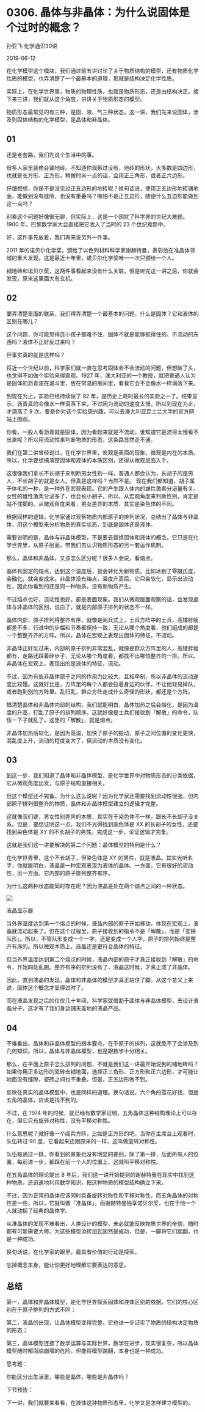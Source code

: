 # 0306. 晶体与非晶体：为什么说固体是个过时的概念？

孙亚飞·化学通识30讲

2019-06-12

在化学模型这个模块，我们通过前五讲讨论了关于物质结构的模型，还有物质化学性质的模型，也弄清楚了一个最基本的道理，那就是结构决定化学性质。

实际上，在化学世界里，物质的物理性质，也就是物质形态，还是由结构决定。接下来三讲，我们就从这个角度，讲讲关于物质形态的模型。

物质形态最常见的有三种，是固、液、气三种状态。这一讲，我们先来说固体，涉及到固体结构的化学模型，是晶体和非晶体。

## 01

还是老套路，我们先说个生活中的事。

很多人家里装修会铺地砖。不知道你观察过没有，地砖的形状，大多数是四边形，也就是长方形、正方形。稍微时尚一点的话，会用正三角形，或者正六边形。

仔细想想，你是不是没见过正五边形的地砖呢？换句话说，使用正五边形地砖铺地面，能做到没有缝隙，也没有重叠吗？哪怕不是正五边形，随便什么五边形能做到这一点吗？

别看这个问题好像很无聊，但实际上，这是一个困扰了科学界的世纪大难题。1900 年，巴黎数学家大会直接把它收入了当时的 23 个世纪难题中。

好，这件事先放着，我们再来说另外一件事。

2011 年的诺贝尔化学奖，颁给了以色列材料科学家谢赫特曼，表彰他在准晶体领域的重大发现。这是最近十年里，诺贝尔化学奖唯一一次只颁给一个人。

铺地砖和诺贝尔奖，这两件事看起来没有什么关联，但是听完这一讲之后，你就会发现，原来这里面大有玄机。

## 02

要弄清楚里面的联系，我们得弄清楚一个最基本的问题，什么是固体？它和液体的区别在哪儿？

这个问题，你可能觉得连小孩子都难不住，固体不就是能够抓得住的、不流动的东西吗？液体不正好反过来吗？

但事实真的就是这样吗？

将近一个世纪以前，科学家们就一直在思考固体会不会流动的问题，但想破了头，也觉得不如做个实验来得直观。1927 年，澳大利亚的一个教授，就把普通人认为是固体的沥青装在漏斗里，放在常温的房间里，看看它会不会像水一样滴落下来。

到现在为止，实验已经持续做了 92 年，是历史上耗时最长的实验之一了。结果显示，沥青真的会像水一样滴落下来，不过因为流动的速度太慢，所以到现在为止，才滴落了 9 次。要是你对这个实验感兴趣，可以去澳大利亚昆士兰大学的官方网站上围观。

你看，一般人看沥青就是固体，因为看起来就是不流动，谁知道它是流得太慢看不出来呢？所以用流动性来判断物质的形态，这条路显然走不通。

我们在第二讲曾经说过，在化学世界里，宏观是表面的现象，微观是内在的本质。所以，化学要想搞清楚固体和液体的本质区别，还得从微观层面入手。

这很像我们拿长不长胡子来判断男女性别一样。普通人都会认为，长胡子的是男人，不长胡子的就是女人。但真是这样吗？当然不是。
现在我们都知道，胡子属于体毛的一种，是一种外在宏观表现。它的产生跟人体内的雄性激素分泌量有关。女性的雄性激素分泌多了，也会长小胡子。所以，从宏观角度来判断性别，肯定是站不住脚的。从微观角度来看，男女差异的本质，其实是染色体的不同。

根据同样的逻辑，化学家通过观察物质内部原子的排列状况，总结出了晶体与非晶体，用这个模型来分析物质的真实状态，到底是固体还是液体。

需要说明的是，晶体与非晶体模型，不是要去替换固体和液体的概念。它只是在化学世界里，从原子层面，带我们去认识物质形态的另一套运作机制。

那么，晶体和非晶体，又该怎么区分呢？很多人会说，看熔点。

晶体有固定的熔点，达到这个温度后，就会转化为新物质。比如冰到了零摄氏度，会融化，就会变成水。非晶体没有熔点，温度升高后，它只会软化，显示出流动性，因此你看到的还是同一种物质，没有新物质产生。

不过熔点也好，流动性也好，都是表面现象。我们从微观层面观察的话，会发现晶体与非晶体的区别，说白了，就是内部原子排列的状态不一样。

晶体内部，原子排列得整齐有序，就像是阅兵式上，士兵方阵中的士兵，高矮胖瘦都差不多，行进中的步幅和节奏都保持一致，无论从哪个角度看，他们组成的都是一个整整齐齐的方阵。所以，晶体在宏观上表现出固体的特征，不流动。

非晶体正好反过来，内部的原子排列非常混乱，就像是群众方阵里的人，高矮胖瘦都有，走路还踩着碎步子，无论从哪个角度看，都找不出哪怕整齐的一排。所以，非晶体在宏观上，表现出的是液体的特征，流动。

不过，因为有些非晶体原子之间的作用力比较大，互相牵制，所以非晶体的流动速度比较慢。这就好比是，方阵里的每个人都会拉着身边的伙伴，不让他轻易掉队，或者跑到别的方阵里。乱归乱，群众方阵走成什么奇怪的形状，都还是个方阵。

搞清楚晶体和非晶体内部的结构，我们就能明白，晶体加热之后会熔化，是因为温度的升高，打乱了原子的排列顺序。这就好像是士兵们接收到「解散」的命令，队伍一下子就乱了。这里的「解散」，就是熔点。

非晶体加热后软化，是因为高温，加快了原子的振动，原子之间位置的变化更快，混乱度上升，流动的程度变大了，但流动的本质没有变化。

## 03

到这一步，我们知道了晶体和非晶体模型，是化学世界中对物质形态的分类依据，它从微观角度出发，与原子结构直接相关。

但这个模型还不完备。为什么这么说呢？因为化学家还需要找到流动性很强，但内部原子排列很整齐的物质，晶体和非晶体模型建立的逻辑才完整。

这就像我们说，男女性别差异的本质，其实在于染色体不一样，跟长不长胡子没关系。但是，要想证明这一点，我们不光得找到染色体是 XX 的长胡子的女性，还要找到染色体是 XY 的不长胡子的男性。完成这一步，论证逻辑才完备。

这就是我们这一讲要解决的第二个问题：晶体模型的特例是什么？

在化学世界里，这个不长胡子，但染色体是 XY 的男性，就是液晶。其实光听名字，你就能明白，液晶是一种宏观表现为液体的晶体。一方面，它有很好的流动性，另一方面，它内部的原子排列整齐有序。

为什么这两种状态能同时存在呢？因为液晶是处在两个熔点之间的一种状态。

![](./res/2019092.jpg)

液晶显示器

当外界温度达到第一个熔点的时候，液晶内部的原子开始移动，体现在宏观上，液晶就流动起来了。但在这个过程里，原子接收到的指令不是「解散」，而是「变换队形」。所以，不管队形变成一个一字，还是变成一个人字，原子的排列始终是整齐有序的。所以微观本质上，液晶还是更符合晶体的特征。

但当外界温度达到第二个熔点的时候，液晶内部的原子才真正接收到「解散」的命令，开始四处乱跑。整齐有序的排列没有了，液晶这时候，才真正成了非晶体。

因此，直到液晶的发现，晶体和非晶体的模型才真正站住了脚。从这个意义上来说，固体这个概念才显得过时了。

而在液晶发现之后的仅仅几十年间，科学家就借助于晶体与非晶体模型，去设计液晶分子，这才有了我们身边铺天盖地的液晶产品。

## 04

不难看出，晶体和非晶体模型的根本要点，在于原子的排列，这就免不了会涉及到几何知识。所以，晶体与非晶体模型，也是跟数学十分相关。

那么，在平面上原子怎么排列的问题，不就是我们这一讲最开始说到的铺地砖吗？如果你用正多边形的瓷砖去铺地面，选择正三角形、正方形和正六边形，才可能让地面没有缝隙，瓷砖之间也不重叠。但是，正五边形做不到。

反映在真实的晶体模型中，也是同样的道理。换句话说，六个角的雪花好找，但是五角的晶体，应该是找不到的。

不过，在 1974 年的时候，就已经有数学家证明，五角晶体这种结构理论上可以存在，但它只有旋转对称性，没有平移对称性。

什么意思呢？就好像一个阅兵方阵，比如是正方形的吧，当你在主席台上观看时，队伍转过 90 度，它看起来还跟原来的一样，这叫做旋转对称性。

队伍每通过一排，你看到的景象也没有明显的差别，除了第一排，后面所有人的位置，每前进一步，都踩在前一个人的位置上，这就叫平移对称性。

在五角晶体的理论提出 8 年后，我们这一讲开始提到的谢赫特曼在现实中找到这种物质，还迅速地利用数学知识，把这种物质的模型结构确立下来。

不过，因为正常的晶体应该同时具备旋转对称性和平移对称性，而五角晶体的对称性差一些，所以，它就叫做「准晶体」。而谢赫特曼独享诺贝尔奖，也在于他一个人就动摇了经典的晶体学。

从准晶体的发现不难看出，人类设计的模型，未必就能反映物质世界的全貌，随时都有可能需要大修。为这些模型添砖加瓦固然是成功，但是，一脚将它们踹翻，也是一种成功。

换句话说，在化学家的眼里，最具有价值的行动是探索。

忘掉概念本身，能让你更好地理解它要表达的意思。

## 总结

第一，晶体和非晶体模型，是化学世界探索固体和液体区别的依据，它们的核心区别在于原子排列的方式不同；

第二，液晶的出现，让晶体模型变得完整。它也进一步证实了物质的结构决定物质的形态；

第三，晶体模型连接了数学运算与实际世界，数学在进步，现实很复杂，所以晶体模型随时都面临崩塌的危险。但能将模型踹翻，本身也是一种成功。

思考题：

你能区分出生活里，哪些是晶体，哪些是非晶体吗？

下节预告：

下一讲，我们就要来看看，在液体这种物质形态里，化学又是怎样建立模型的。

